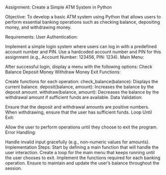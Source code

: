 Assignment: Create a Simple ATM System in Python

Objective:
To develop a basic ATM system using Python that allows users to perform essential banking operations such as checking balance, depositing money, and withdrawing money.

Requirements:
User Authentication:

Implement a simple login system where users can log in with a predefined account number and PIN.
Use a hardcoded account number and PIN for this assignment (e.g., Account Number: 123456, PIN: 1234).
Main Menu:

After successful login, display a menu with the following options:
Check Balance
Deposit Money
Withdraw Money
Exit
Functions:

Create functions for each operation:
check_balance(balance): Displays the current balance.
deposit(balance, amount): Increases the balance by the deposit amount.
withdraw(balance, amount): Decreases the balance by the withdrawal amount if sufficient funds are available.
Data Validation:

Ensure that the deposit and withdrawal amounts are positive numbers.
When withdrawing, ensure that the user has sufficient funds.
Loop Until Exit:

Allow the user to perform operations until they choose to exit the program.
Error Handling:

Handle invalid input gracefully (e.g., non-numeric values for amounts).
Implementation Steps:
Start by defining a main function that will handle the user interaction.
Create a loop for the main menu that keeps running until the user chooses to exit.
Implement the functions required for each banking operation.
Ensure to maintain and update the user’s balance throughout the session.
